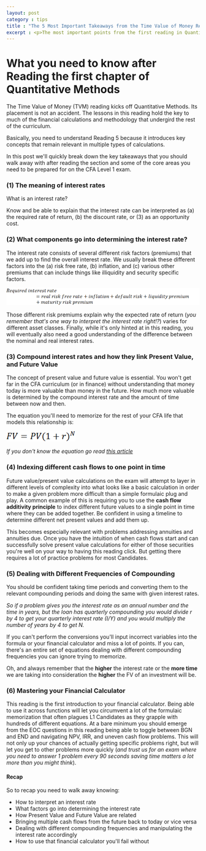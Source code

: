 ```yaml
---
layout: post
category : tips
title : "The 5 Most Important Takeaways from the Time Value of Money Reading"
excerpt : <p>The most important points from the first reading in Quantitative Methods distilled into five keys.</p>
--- 
```

# What you need to know after Reading the first chapter of Quantitative Methods

The Time Value of Money (TVM) reading kicks off Quantitative Methods. Its placement is not an accident. The lessons in this reading hold the key to much of the financial calculations and methodology that undergird the rest of the curriculum. 

Basically, you need to understand Reading 5 because it introduces key concepts that remain relevant in multiple types of calculations.

In this post we'll quickly break down the key takeaways that you should walk away with after reading the section and some of the core areas you need to be prepared for on the CFA Level 1 exam.

### (1) The meaning of interest rates

What is an interest rate?

Know and be able to explain that the interest rate can be interpreted as (a) the required rate of return, (b) the discount rate, or (3) as an opportunity cost.

### (2) What components go into determining the interest rate?

The interest rate consists of several different risk factors (premiums) that we add up to find the overall interest rate. We usually break these different factors into the (a) risk free rate, (b) inflation, and (c) various other premiums that can include things like illiquidity and security specific factors. 

![Components of an interest rate for CFA Level 1](/static/img/Interest-rate-components.png)

Those different risk premiums explain why the expected rate of return (*you remember that's one way to interpret the interest rate right!?*) varies for different asset classes. Finally, while it's only hinted at in this reading, you will eventually also need a good understanding of the difference between the nominal and real interest rates.

### (3) Compound interest rates and how they link Present Value, and Future Value

The concept of present value and future value is essential. You won't get far in the CFA curriculum (or in finance) without understanding that money today is more valuable than money in the future. How much more valuable is determined by the compound interest rate and the amount of time between now and then. 

The equation you'll need to memorize for the rest of your CFA life that models this relationship is:

![Future Value, Present Value, and Compound Interest Rates](/static/img/FV-and-PV.png)

*If you don't know the equation go read [this article](https://www.mathsisfun.com/money/compound-interest.html)* 

### (4) Indexing different cash flows to one point in time

Future value/present value calculations on the exam will attempt to layer in different levels of complexity into what looks like a basic calculation in order to make a given problem more difficult than a simple formulaic plug and play. A common example of this is requiring you to use the **cash flow additivity principle** to index different future values to a single point in time where they can be added together. Be confident in using a timeline to determine different net present values and add them up.

This becomes especially relevant with problems addressing annuities and annuities due. Once you have the intuition of when cash flows start and can successfully solve present value calculations for either of those securities you're well on your way to having this reading click. But getting there requires a lot of practice problems for most Candidates.

### (5) Dealing with Different Frequencies of Compounding

 You should be confident taking time periods and converting them to the relevant compounding periods and doing the same with given interest rates. 

*So if a problem gives you the interest rate as an annual number and the time in years, but the loan has quarterly compounding you would divide r by 4 to get your quarterly interest rate (I/Y) and you would multiply the number of years by 4 to get N.* 

 If you can't perform the conversions you'll input incorrect variables into the formula or your financial calculator and miss a lot of points. If you can, there's an entire set of equations dealing with different compounding frequencies you can ignore trying to memorize.

 Oh, and always remember that the __higher__ the interest rate or the __more time__ we are taking into consideration the __higher__ the FV of an investment will be.

### (6) Mastering your Financial Calculator 

This reading is the first introduction to your financial calculator. Being able to use it across functions will let you circumvent a lot of the formulaic memorization that often plagues L1 Candidates as they grapple with hundreds of different equations. At a bare minimum you should emerge from the EOC questions in this reading being able to toggle between BGN and END and navigating NPV, IRR, and uneven cash flow problems. This will not only up your chances of actually getting specific problems right, but will let you get to other problems more quickly (*and trust us for an exam where you need to answer 1 problem every 90 seconds saving time matters a lot more than you might think*).

#### Recap

So to recap you need to walk away knowing:

* How to interpret an interest rate
* What factors go into determining the interest rate
* How Present Value and Future Value are related
* Bringing multiple cash flows from the future back to today or vice versa
* Dealing with different compounding frequencies and manipulating the interest rate accordingly
* How to use that financial calculator you'll fail without
